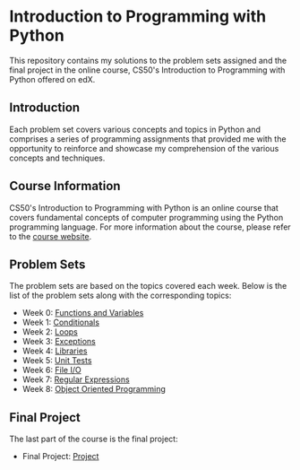# Introduction to Programming with Python
This repository contains my solutions to the problem sets assigned  and the final project in the online course, CS50's Introduction to Programming with Python offered on edX.  

## Introduction
Each problem set covers various concepts and topics in Python and comprises a series of programming assignments that provided me with the opportunity to reinforce and showcase my comprehension of the various concepts and techniques.

## Course Information
CS50's Introduction to Programming with Python is an online course that covers fundamental concepts of computer programming using the Python programming language. For more information about the course, please refer to the [course website](https://www.edx.org/learn/python/harvard-university-cs50-s-introduction-to-programming-with-python).

## Problem Sets
The problem sets are based on the topics covered each week. Below is the list of the problem sets along with the corresponding topics:
- Week 0: [Functions and Variables](week0)
- Week 1: [Conditionals](week1)
- Week 2: [Loops](week2)
- Week 3: [Exceptions](week3)
- Week 4: [Libraries](week4)
- Week 5: [Unit Tests](week5)
- Week 6: [File I/O](week6)
- Week 7: [Regular Expressions](week7)
- Week 8: [Object Oriented Programming](week8)

## Final Project
The last part of the course is the final project:
- Final Project: [Project](project)



